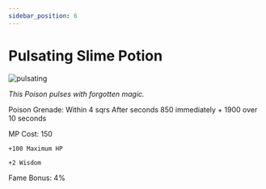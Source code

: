 ```yaml
---
sidebar_position: 6
---
```


# Pulsating Slime Potion

![pulsating](https://vwiki.valorserver.com/api/item/picture/pulsating%20slime%20potion)

<i>This Poison pulses with forgotten magic.</i>

Poison Grenade: Within 4 sqrs After  seconds 850 immediately + 1900 over 10 seconds

MP Cost: 150

    +100 Maximum HP
    
    +2 Wisdom

Fame Bonus: 4%
